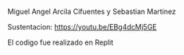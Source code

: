 Miguel Angel Arcila Cifuentes y Sebastian Martinez 

Sustentacion: https://youtu.be/EBg4dcMj5GE 

El codigo fue realizado en Replit  
